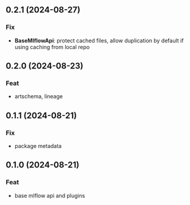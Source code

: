 ## 0.2.1 (2024-08-27)

### Fix

- **BaseMlflowApi**: protect cached files, allow duplication by default if using caching from local repo

## 0.2.0 (2024-08-23)

### Feat

- artschema, lineage

## 0.1.1 (2024-08-21)

### Fix

- package metadata

## 0.1.0 (2024-08-21)

### Feat

- base mlflow api and plugins
